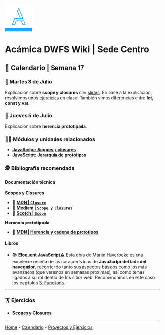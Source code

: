 <img src="/assets/acamica.jpg">

# Acámica DWFS Wiki | Sede Centro

## 📅 Calendario | Semana 17

### 🔴 Martes 3 de Julio

Explicación sobre **scope y closures** con [slides](https://docs.google.com/presentation/d/1JstDWPZulxkN_QBdJipOuoR_wB_ad9hKfNQ7qJ6MZPQ/edit?usp=sharing). En base a la explicación, resolvimos unos [ejercicios](../ejercicios/ejercicios-scope.md) en clase. También vimos diferencias entre **let, const y var**. 


### 🔴 Jueves 5 de Julio

Explicación sobre **herencia prototipada**.

### 👩‍💻 Módulos y unidades relacionados

* [**JavaScript: Scopes y closures**](https://www.acamica.com/cursos/335/javascript-scopes-closures)
* [**JavaScript: Jerarquía de prototipos**](https://www.acamica.com/cursos/337/javascript-jerarquia-prototipos)

### 🕵️ Bibliografía recomendada

#### Documentación técnica

**Scopes y Closures**

* 📄&nbsp;[**MDN | `Closure`**](https://developer.mozilla.org/es/docs/Web/JavaScript/Closures)
* 📄&nbsp;[**Medium | `Scope y Closures`**](https://medium.com/@sergiodxa/definiendo-conceptos-closure-y-scope-en-javascript-9081f1e113e6)
* 📄&nbsp;[**Scotch | `Scope`**](https://scotch.io/tutorials/understanding-scope-in-javascript)


**Herencia prototipada**

* 📄&nbsp;[**MDN | Herencia y cadena de prototipos**](https://developer.mozilla.org/es/docs/Web/JavaScript/Herencia_y_la_cadena_de_protipos)

#### Libros

* 📚&nbsp;[**Eloquent JavaScript**](https://eloquentjavascript.net/)️️⚠️&nbsp;Esta obra de [Marijn Haverbeke](https://twitter.com/marijnjh?lang=es) es una excelente reseña de las características de **JavaScript del lado del navegador**, recorriendo tanto sus aspectos básicos como los más avanzados (que veremos en semanas próximas), así como temas ligados a su rol dentro de los sitios web. Recomendamos en este caso los capítulos [3. Functions](https://eloquentjavascript.net/03_functions.html). 

---

### 🏋 Ejercicios

* [**Scopes y Closures**](../ejercicios/ejercicios-scope.md)
----

[Home](/readme.md) - [Calendario](/semanas/calendario.md) - [Proyectos y Ejercicios](/proyectos-y-ejercicios.md)